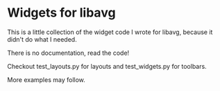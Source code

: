 # Widgets for libavg

This is a little collection of the widget code I wrote for libavg, because it didn't do what I needed.

There is no documentation, read the code!

Checkout test_layouts.py for layouts and test_widgets.py for toolbars.

More examples may follow.
